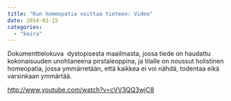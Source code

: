 ```yaml
---
title: "Kun homeopatia voittaa tieteen: Video"
date: 2014-01-15
categories: 
  - "koira"
---
```


Dokumenttielokuva  dystopisesta maailmasta, jossa tiede on haudattu kokonaisuuden unohtaneena pirstaleoppina, ja tilalle on noussut holistinen homeopatia, jossa ymmärretään, että kaikkea ei voi nähdä, todentaa eikä varsinkaan ymmärtää.

<!--more-->

http://www.youtube.com/watch?v=cVV3QQ3wjC8
